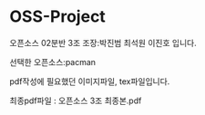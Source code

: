 # OSS-Project

오픈소스 02분반 3조 조장:박진범 최석원 이진호 입니다.

선택한 오픈소스:pacman

pdf작성에 필요했던 이미지파일, tex파일입니다.

최종pdf파일 : 오픈소스 3조 최종본.pdf
